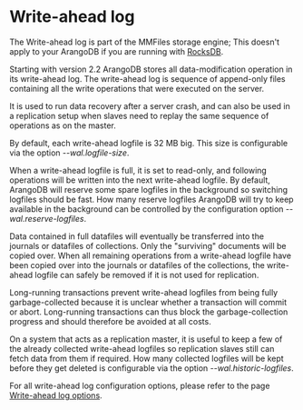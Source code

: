 Write-ahead log
===============
The Write-ahead log is part of the MMFiles storage engine; This doesn't apply to your
ArangoDB if you are running with [RocksDB](../../Administration/Configuration/RocksDB.md).

Starting with version 2.2 ArangoDB stores all data-modification operation in
its write-ahead log. The write-ahead log is sequence of append-only files containing
all the write operations that were executed on the server.

It is used to run data recovery after a server crash, and can also be used in
a replication setup when slaves need to replay the same sequence of operations as
on the master.

By default, each write-ahead logfile is 32 MB big. This size is configurable via the
option *--wal.logfile-size*.

When a write-ahead logfile is full, it is set to read-only, and following operations will
be written into the next write-ahead logfile. By default, ArangoDB will reserve some
spare logfiles in the background so switching logfiles should be fast. How many reserve
logfiles ArangoDB will try to keep available in the background can be controlled by the
configuration option *--wal.reserve-logfiles*.

Data contained in full datafiles will eventually be transferred into the journals or
datafiles of collections. Only the "surviving" documents will be copied over. When all
remaining operations from a write-ahead logfile have been copied over into the journals
or datafiles of the collections, the write-ahead logfile can safely be removed if it is
not used for replication.

Long-running transactions prevent write-ahead logfiles from being fully garbage-collected
because it is unclear whether a transaction will commit or abort. Long-running transactions
can thus block the garbage-collection progress and should therefore be avoided at 
all costs.

On a system that acts as a replication master, it is useful to keep a few of the 
already collected write-ahead logfiles so replication slaves still can fetch data from
them if required. How many collected logfiles will be kept before they get deleted is
configurable via the option *--wal.historic-logfiles*.

For all write-ahead log configuration options, please refer to the page [Write-ahead log options](../Administration/Configuration/Wal.md).
